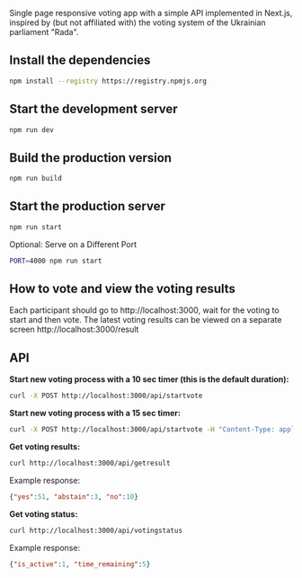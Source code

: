 Single page responsive voting app with a simple API implemented in Next.js, inspired by (but not affiliated with) the voting system of the Ukrainian parliament "Rada".

## Install the dependencies

```bash
npm install --registry https://registry.npmjs.org
```

## Start the development server

```bash
npm run dev
```

## Build the production version

```bash
npm run build
```

## Start the production server

```bash
npm run start
```

Optional: Serve on a Different Port

```bash
PORT=4000 npm run start
```

## How to vote and view the voting results

Each participant should go to http://localhost:3000, wait for the voting to start and then vote. The latest voting results can be viewed on a separate screen http://localhost:3000/result

## API

**Start new voting process with a 10 sec timer (this is the default duration):**

```bash
curl -X POST http://localhost:3000/api/startvote
```

**Start new voting process with a 15 sec timer:**

```bash
curl -X POST http://localhost:3000/api/startvote -H "Content-Type: application/json" -d '{"duration": 15}'
```

**Get voting results:**

```bash
curl http://localhost:3000/api/getresult
```

Example response:

```json
{"yes":51, "abstain":3, "no":10}
```

**Get voting status:**

```bash
curl http://localhost:3000/api/votingstatus
```

Example response:

```json
{"is_active":1, "time_remaining":5}
```
